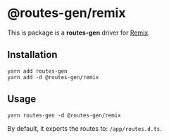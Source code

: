 # @routes-gen/remix

This is package is a **routes-gen** driver for [Remix](https://github.com/remix-run/remix).

## Installation

```
yarn add routes-gen
yarn add -d @routes-gen/remix
```

## Usage

```
yarn routes-gen -d @routes-gen/remix
```

By default, it exports the routes to: `/app/routes.d.ts`.
